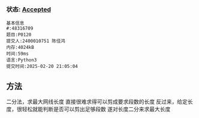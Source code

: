 ### 状态: [Accepted](http://dsbpython.openjudge.cn/dspythonbook/solution/48316709/)
```
基本信息
#:48316709
题目:P0120
提交人:2400010751 陈佳鸿
内存:4024kB
时间:59ms
语言:Python3
提交时间:2025-02-20 21:05:04
```
## 方法
二分法，求最大网线长度
直接很难求得可以剪成要求段数的长度
反过来，给定长度，很轻松就能判断是否可以剪出足够段数
遂对长度二分来求最大长度
